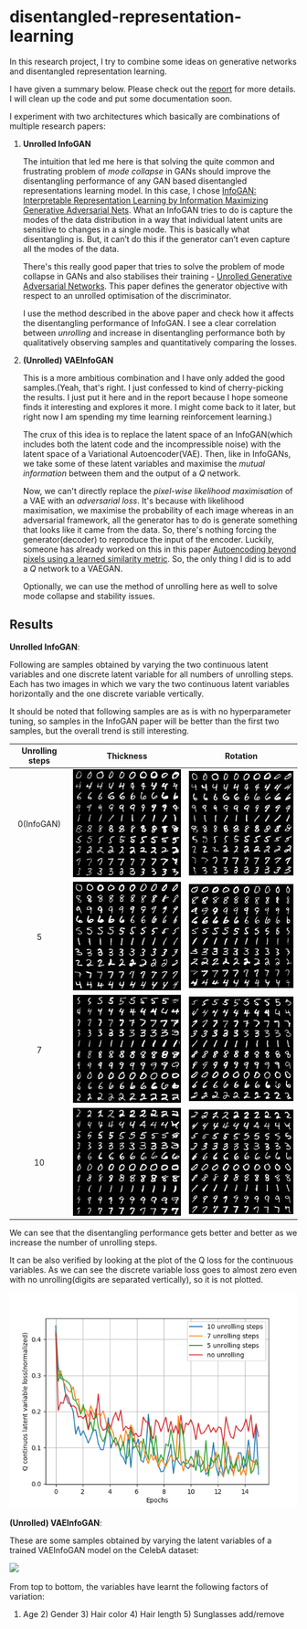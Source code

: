 # disentangled-representation-learning
In this research project, I try to combine some ideas on generative networks and disentangled representation learning.

I have given a summary below. Please check out the [report](report.pdf) for more details.
I will clean up the code and put some documentation soon.



I experiment with two architectures which basically are combinations of multiple research papers:

1. **Unrolled InfoGAN**

   The intuition that led me here is that solving the quite common and frustrating problem of *mode collapse* in GANs should improve the disentangling performance of any GAN based disentangled representations learning model. In this case, I chose [InfoGAN: Interpretable Representation Learning by Information Maximizing Generative Adversarial Nets](<https://arxiv.org/abs/1606.03657>). What an InfoGAN tries to do is capture the modes of the data distribution in a way that individual latent units are sensitive to changes in a single mode. This is basically what disentangling is. But, it can’t do this if the generator can’t even capture all the modes of the data.

   There's this really good paper that tries to solve the problem of mode collapse in GANs and also stabilises their training - [Unrolled Generative Adversarial Networks](<https://arxiv.org/abs/1611.02163>). This paper defines the generator objective with respect to an unrolled optimisation of the discriminator.

   I use the method described in the above paper and check how it affects the disentangling performance of InfoGAN. I see a clear correlation between *unrolling* and increase in disentangling performance both by qualitatively observing samples and quantitatively comparing the losses.



2. **(Unrolled) VAEInfoGAN**

   This is a more ambitious combination and I have only added the good samples.(Yeah, that's right. I just confessed to kind of cherry-picking the results. I just put it here and in the report because I hope someone finds it interesting and explores it more. I might come back to it later, but right now I am spending my time learning reinforcement learning.)

   The crux of this idea is to replace the latent space of an InfoGAN(which includes both the latent code and the incompressible noise) with the latent space of a Variational Autoencoder(VAE). Then, like in InfoGANs, we take some of these latent variables and maximise the *mutual information* between them and the output of a *Q* network.

   Now, we can't directly replace the *pixel-wise likelihood maximisation* of a VAE with an *adversarial loss*. It's because with likelihood maximisation, we maximise the probability of each image whereas in an adversarial framework, all the generator has to do is generate something that looks like it came from the data. So, there's nothing forcing the generator(decoder) to reproduce the input of the encoder. Luckily, someone has already worked on this in this paper [Autoencoding beyond pixels using a learned similarity metric](<https://arxiv.org/abs/1512.09300>). So, the only thing I did is to add a *Q* network to a VAEGAN.

   Optionally, we can use the method of unrolling here as well to solve mode collapse and stability issues.



## Results

**Unrolled InfoGAN**:

Following are samples obtained by varying the two continuous latent variables and one discrete latent variable for all numbers of unrolling steps. Each has two images in which we vary the two continuous latent variables horizontally and the one discrete variable vertically.

It should be noted that following samples are as is with no hyperparameter tuning, so samples in the InfoGAN paper will be better than the first two samples, but the overall trend is still interesting.

|Unrolling steps|                    Thickness                    |                    Rotation                    |
| :-----------: | :---------------------------------------------------: | :---------------------------------------------------: |
| 0(InfoGAN) | ![](unrolled_infogan/samples/sample_continous1_0.png) | ![](unrolled_infogan/samples/sample_continous2_0.png) |
| 5           | ![](unrolled_infogan/samples/sample_continous1_5.png) | ![](unrolled_infogan/samples/sample_continous2_5.png) |
| 7           | ![](unrolled_infogan/samples/sample_continous1_7.png) | ![](unrolled_infogan/samples/sample_continous2_7.png) |
| 10           | ![](unrolled_infogan/samples/sample_continous1_10.png) | ![](unrolled_infogan/samples/sample_continous2_10.png) |

We can see that the disentangling performance gets better and better as we increase the number of unrolling steps.



It can be also verified by looking at the plot of the Q loss for the continuous variables. As we can see the discrete variable loss goes to almost zero even with no unrolling(digits are separated vertically), so it is not plotted.

![](unrolled_infogan/samples/lossesQCon.png)



**(Unrolled) VAEInfoGAN**:

These are some samples obtained by varying the latent variables of a trained VAEInfoGAN model on the CelebA dataset:

![](https://i.imgur.com/5c3Gd2Y.jpg)

From top to bottom, the variables have learnt the following factors of variation:
1) Age 2) Gender 3) Hair color 4) Hair length 5) Sunglasses add/remove
